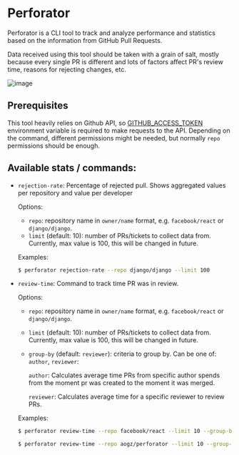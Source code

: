 # Perforator

Perforator is a CLI tool to track and analyze performance and statistics based on the information from GitHub Pull Requests. 

Data received using this tool should be taken with a grain of salt, mostly because every single PR is different and lots of factors affect PR's review time, reasons for rejecting changes, etc.

![image](https://user-images.githubusercontent.com/10484630/139407418-dd56e2f1-377d-4b55-9863-db1d1012d0b5.png)

## Prerequisites
This tool heavily relies on Github API, so [GITHUB_ACCESS_TOKEN](https://github.com/settings/tokens) environment variable is required to make requests to the API. Depending on the command, different permissions might be needed, but normally `repo` permissions should be enough.

## Available stats / commands:
- `rejection-rate`: Percentage of rejected pull. Shows aggregated values per repository and value per developer

    Options:
    - `repo`: repository name in `owner/name` format, e.g. `facebook/react` or `django/django`.
    - `limit` (default: 10): number of PRs/tickets to collect data from. Currently, max value is 100, this will be changed in future.

    Examples:
    ```bash
    $ perforator rejection-rate --repo django/django --limit 100
    ```

- `review-time`: Command to track time PR was in review.

    Options:
    - `repo`: repository name in `owner/name` format, e.g. `facebook/react` or `django/django`.
    - `limit` (default: 10): number of PRs/tickets to collect data from. Currently, max value is 100, this will be changed in future.
    - `group-by` (default: `reviewer`): criteria to group by. Can be one of: `author`, `reviewer`:
        
        `author`: Calculates average time PRs from specific author spends from the moment pr was created to the moment it was merged.
        
        `reviewer`: Calculates average time for a specific reviewer to review PRs.

    Examples:
    ```bash
    $ perforator review-time --repo facebook/react --limit 10 --group-by author 
    ```

    ```bash
    $ perforator review-time --repo aogz/perforator --limit 10 --group-by reviewer 
    ```
